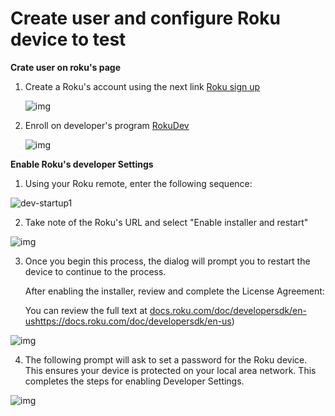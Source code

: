 # Create user and configure Roku device to test

**Crate user on roku's page**

1. Create a Roku's account using the next link [Roku sign up](https://my.roku.com/signup)

   ![img](https://cdn.discordapp.com/attachments/355382018978349057/809962977255751690/unknown.png)

   

2. Enroll on developer's program [RokuDev](https://developer.roku.com/enrollment/standard/)

   ![img](https://cdn.discordapp.com/attachments/355382018978349057/809963082205888512/unknown.png)

   

**Enable Roku's developer Settings**

1. Using your Roku remote, enter the following sequence:

![dev-startup1](https://image.roku.com/ZHZscHItMTc2/dev-startup1.png)

2. Take note of the Roku's URL and select "Enable installer and restart"

![img](https://cdn.discordapp.com/attachments/355382018978349057/809963874644000778/dev-startup2.png)

3. Once you begin this process, the dialog will prompt you to restart the device to continue to the process.

   After enabling the installer, review and complete the License Agreement:

   You can review the full text at [docs.roku.com/doc/developersdk/en-us](https://docs.roku.com/doc/developersdk/en-us)https://docs.roku.com/doc/developersdk/en-us)

![img](https://cdn.discordapp.com/attachments/355382018978349057/809963976435826688/dev-startup3.png)

4. The following prompt will ask to set a password for the Roku device.  This ensures your device is protected on your local area network. This  completes the steps for enabling Developer Settings.

![img](https://cdn.discordapp.com/attachments/355382018978349057/809964000544555058/dev-startup4.png)